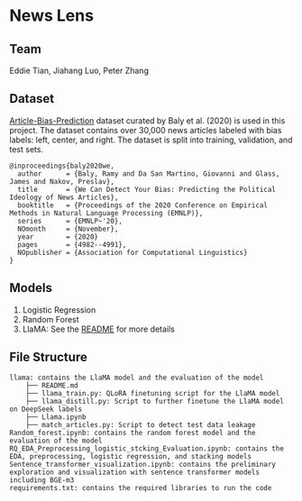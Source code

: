 # News Lens

## Team

Eddie Tian, Jiahang Luo, Peter Zhang

## Dataset

[Article-Bias-Prediction](https://github.com/ramybaly/Article-Bias-Prediction) dataset curated by Baly et al. (2020) is used in this project. The dataset contains over 30,000 news articles labeled with bias labels: left, center, and right. The dataset is split into training, validation, and test sets.

```
@inproceedings{baly2020we,
  author      = {Baly, Ramy and Da San Martino, Giovanni and Glass, James and Nakov, Preslav},
  title       = {We Can Detect Your Bias: Predicting the Political Ideology of News Articles},
  booktitle   = {Proceedings of the 2020 Conference on Empirical Methods in Natural Language Processing (EMNLP)},
  series      = {EMNLP~'20},
  NOmonth     = {November},
  year        = {2020}
  pages       = {4982--4991},
  NOpublisher = {Association for Computational Linguistics}
}
```

## Models

1. Logistic Regression
2. Random Forest
3. LlaMA: See the [README](llama/README.md) for more details

## File Structure

```
llama: contains the LlaMA model and the evaluation of the model
    ├── README.md
    ├── llama_train.py: QLoRA finetuning script for the LlaMA model
    ├── llama_distill.py: Script to further finetune the LlaMA model on DeepSeek labels
    ├── Llama.ipynb
    ├── match_articles.py: Script to detect test data leakage
Random_forest.ipynb: contains the random forest model and the evaluation of the model
RQ_EDA_Preprocessing_logistic_stcking_Evaluation.ipynb: contains the EDA, preprocessing, logistic regression, and stacking models
Sentence_transformer_visualization.ipynb: contains the preliminary exploration and visualization with sentence transformer models including BGE-m3
requirements.txt: contains the required libraries to run the code
```
